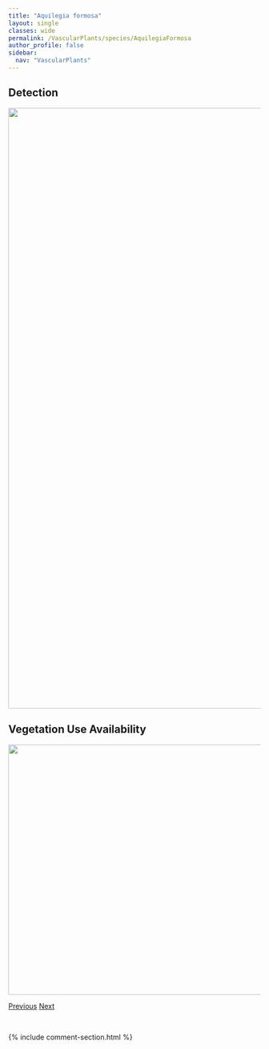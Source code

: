 ```yaml
---
title: "Aquilegia formosa"
layout: single
classes: wide
permalink: /VascularPlants/species/AquilegiaFormosa
author_profile: false
sidebar:
  nav: "VascularPlants"
---
```


<h2>Detection</h2>

<a href="https://drive.google.com/uc?export=view&id=1DVlnweiZA-36NAJjY96H3z38f1OV7HzQ">
<img src="https://drive.google.com/uc?export=view&id=1DVlnweiZA-36NAJjY96H3z38f1OV7HzQ" height = "1200" width = "800">
</a>


<h2>Vegetation Use Availability</h2>

<a href="https://drive.google.com/uc?export=view&id=1fFTBy1XMuysef77W8AKUdOil6xwy6q-g">
<img src="https://drive.google.com/uc?export=view&id=1fFTBy1XMuysef77W8AKUdOil6xwy6q-g" height = "500" width = "1000">
</a>


<a href="/DevelopmentWebsite/VascularPlants/species/AquilegiaFlavescens" class="pagination--pager" title="Aquilegia flavescens">Previous</a> <a href="/DevelopmentWebsite/VascularPlants/species/ArabidopsisLyrata" class="pagination--pager" title="Arabidopsis lyrata">Next</a>

<p>&nbsp;</p>

{% include comment-section.html %}
